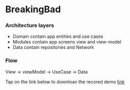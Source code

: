 # BreakingBad

### Architecture layers
- Domain contain app entities and use cases
- Modules contain app screens view and view-model
- Data contain repositories and Network

### Flow
View -> viewModel -> UseCase -> Data

Tap on the link below to downloan the recored demo
[link](https://drive.google.com/file/d/1lrlKrt9lzbO1h29vryPEGbs8FTJd0Ajq/view?usp=sharing)
